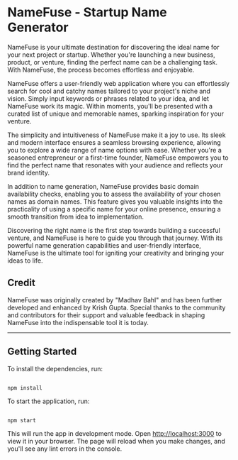 # NameFuse - Startup Name Generator

NameFuse is your ultimate destination for discovering the ideal name for your next project or startup. Whether you're launching a new business, product, or venture, finding the perfect name can be a challenging task. With NameFuse, the process becomes effortless and enjoyable.

NameFuse offers a user-friendly web application where you can effortlessly search for cool and catchy names tailored to your project's niche and vision. Simply input keywords or phrases related to your idea, and let NameFuse work its magic. Within moments, you'll be presented with a curated list of unique and memorable names, sparking inspiration for your venture.

The simplicity and intuitiveness of NameFuse make it a joy to use. Its sleek and modern interface ensures a seamless browsing experience, allowing you to explore a wide range of name options with ease. Whether you're a seasoned entrepreneur or a first-time founder, NameFuse empowers you to find the perfect name that resonates with your audience and reflects your brand identity.

In addition to name generation, NameFuse provides basic domain availability checks, enabling you to assess the availability of your chosen names as domain names. This feature gives you valuable insights into the practicality of using a specific name for your online presence, ensuring a smooth transition from idea to implementation.

Discovering the right name is the first step towards building a successful venture, and NameFuse is here to guide you through that journey. With its powerful name generation capabilities and user-friendly interface, NameFuse is the ultimate tool for igniting your creativity and bringing your ideas to life.

## Credit

NameFuse was originally created by "Madhav Bahl" and has been further developed and enhanced by Krish Gupta. Special thanks to the community and contributors for their support and valuable feedback in shaping NameFuse into the indispensable tool it is today.

---

## Getting Started

To install the dependencies, run:

```

npm install

```

To start the application, run:

```

npm start

```

This will run the app in development mode. Open [http://localhost:3000](http://localhost:3000) to view it in your browser. The page will reload when you make changes, and you'll see any lint errors in the console.

```

```

